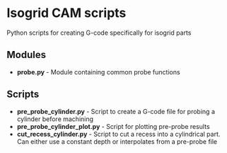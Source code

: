 # Isogrid CAM scripts
Python scripts for creating G-code specifically for isogrid parts

## Modules
* **probe.py** - Module containing common probe functions
  
## Scripts
* **pre_probe_cylinder.py**      - Script to create a G-code file for probing a cylinder before machining
* **pre_probe_cylinder_plot.py** - Script for plotting pre-probe results
* **cut_recess_cylinder.py**     - Script to cut a recess into a cylindrical part. Can either use a constant depth or interpolates from a pre-probe file

